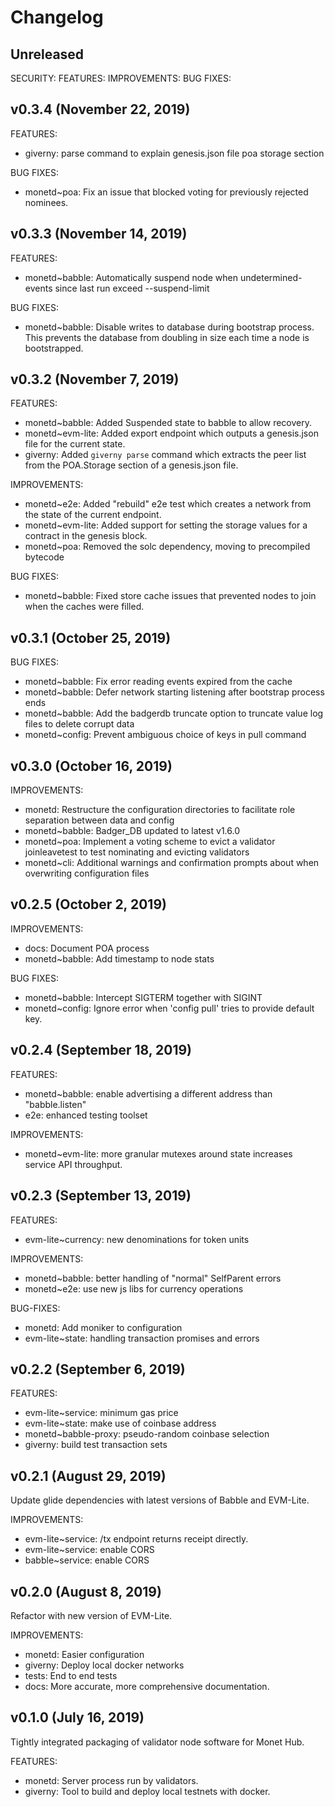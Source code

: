 
# Changelog

## Unreleased

SECURITY:
FEATURES:
IMPROVEMENTS:
BUG FIXES:

## v0.3.4 (November 22, 2019)

FEATURES: 

-  giverny:  parse command to explain genesis.json file poa storage section

BUG FIXES:

-  monetd~poa: Fix an issue that blocked voting for previously rejected 
               nominees.


## v0.3.3 (November 14, 2019)

FEATURES:

- monetd~babble: Automatically suspend node when undetermined-events since last
                 run exceed --suspend-limit
            
BUG FIXES:

- monetd~babble: Disable writes to database during bootstrap process. This 
                 prevents the database from doubling in size each time a node is
                 bootstrapped.

## v0.3.2 (November 7, 2019)

FEATURES:

- monetd~babble:   Added Suspended state to babble to allow recovery.
- monetd~evm-lite: Added export endpoint which outputs a genesis.json file for
                   the current state.
- giverny:         Added `giverny parse` command which extracts the peer list
                   from the POA.Storage section of a genesis.json file. 

IMPROVEMENTS:

- monetd~e2e:      Added "rebuild" e2e test which creates a network from the 
                   state of the current endpoint.
- monetd~evm-lite: Added support for setting the storage values for a contract
                   in the genesis block.        
- monetd~poa:      Removed the solc dependency, moving to precompiled bytecode
                                               
BUG FIXES:

- monetd~babble:   Fixed store cache issues that prevented nodes to join when
                   the caches were filled.

## v0.3.1 (October 25, 2019)

BUG FIXES:

- monetd~babble: Fix error reading events expired from the cache
- monetd~babble: Defer network starting listening after bootstrap process ends
- monetd~babble: Add the badgerdb truncate option to truncate value log files to
                 delete corrupt data
- monetd~config: Prevent ambiguous choice of keys in pull command

## v0.3.0 (October 16, 2019)

IMPROVEMENTS:

- monetd:        Restructure the configuration directories to facilitate role
                 separation between data and config
- monetd~babble: Badger_DB updated to latest v1.6.0
- monetd~poa:    Implement a voting scheme to evict a validator
                 joinleavetest to test nominating and evicting validators
- monetd~cli:    Additional warnings and confirmation prompts about when
                 overwriting configuration files

## v0.2.5 (October 2, 2019)

IMPROVEMENTS:

- docs: Document POA process
- monetd~babble: Add timestamp to node stats

BUG FIXES:

- monetd~babble: Intercept SIGTERM together with SIGINT
- monetd~config: Ignore error when 'config pull' tries to provide default key.

## v0.2.4 (September 18, 2019)

FEATURES:

- monetd~babble: enable advertising a different address than "babble.listen"
- e2e: enhanced testing toolset

IMPROVEMENTS:

- monetd~evm-lite: more granular mutexes around state increases service API
                   throughput.

## v0.2.3 (September 13, 2019)

FEATURES:

- evm-lite~currency: new denominations for token units

IMPROVEMENTS:

- monetd~babble: better handling of "normal" SelfParent errors
- monetd~e2e: use new js libs for currency operations

BUG-FIXES: 

- monetd: Add moniker to configuration
- evm-lite~state: handling transaction promises and errors

## v0.2.2 (September 6, 2019)

FEATURES:

- evm-lite~service: minimum gas price
- evm-lite~state: make use of coinbase address
- monetd~babble-proxy: pseudo-random coinbase selection
- giverny: build test transaction sets

## v0.2.1 (August 29, 2019)

Update glide dependencies with latest versions of Babble and EVM-Lite.

IMPROVEMENTS:

* evm-lite~service: /tx endpoint returns receipt directly.
* evm-lite~service: enable CORS
* babble~service: enable CORS

## v0.2.0 (August 8, 2019)

Refactor with new version of EVM-Lite.

IMPROVEMENTS:

* monetd: Easier configuration
* giverny: Deploy local docker networks
* tests: End to end tests
* docs: More accurate, more comprehensive documentation. 

## v0.1.0 (July 16, 2019)

Tightly integrated packaging of validator node software for Monet Hub.

FEATURES:

- monetd: Server process run by validators.
- giverny: Tool to build and deploy local testnets with docker.
